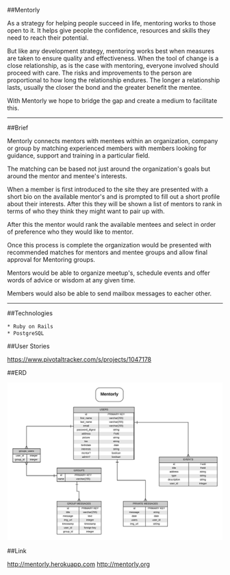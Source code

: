 ##Mentorly

As a strategy for helping people succeed in life, mentoring works to those open to it. It helps give people the confidence, resources and skills they need to reach their potential.

But like any development strategy, mentoring works best when measures are taken to ensure quality and effectiveness. When the tool of change is a close relationship, as is the case with mentoring, everyone involved should proceed with care. The risks and improvements to the person are proportional to how long the relationship endures. The longer a relationship lasts, usually the closer the bond and the greater benefit the mentee.

With Mentorly we hope to bridge the gap and create a medium to facilitate this.


--------------------

##Brief

Mentorly connects mentors with mentees within an organization, company or group by matching experienced members with members looking for guidance, support and training in a particular field. 

The matching can be based not just around the organization's goals but around the mentor and mentee's interests.

When a member is first introduced to the site they are presented with a short bio on the available mentor's and is prompted to fill out a short profile about their interests.  After this they will be shown a list of mentors to rank in terms of who they think they might want to pair up with.  

After this the mentor would rank the available mentees and select in order of preference who they would like to mentor. 

Once this process is complete the organization would be presented with recommended matches for mentors and mentee groups and allow final approval for Mentoring groups.

Mentors would be able to organize meetup's, schedule events and offer words of advice or wisdom at any given time.

Members would also be able to send mailbox messages to eacher other.

----------------------- 
##Technologies
    
    * Ruby on Rails
    * PostgreSQL
  
##User Stories

https://www.pivotaltracker.com/s/projects/1047178

##ERD

![Mentorly](https://raw.githubusercontent.com/ajkamel/mentorly/0c40dc7df391ee4bd90125f71e6b17828c216277/mentorly.jpg)

##Link

http://mentorly.herokuapp.com
http://mentorly.org

